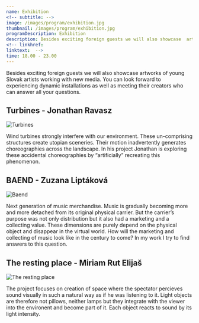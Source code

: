 ```yaml
---
name: Exhibition
<!-- subtitle: -->
image: /images/program/exhibition.jpg
thumbnail: /images/program/exhibition.jpg
programDescription: Exhibition 
description: Besides exciting foreign guests we will also showcase  artworks of young Slovak artists working with new media. You can look forward to experiencing dynamic installations as well as meeting their creators who can answer all your questions.
<!-- linkhref: 
linktext:  -->
time: 18.00 - 23.00
---
```


Besides exciting foreign guests we will also showcase  artworks of young Slovak artists working with new media. You can look forward to experiencing dynamic installations as well as meeting their creators who can answer all your questions.

## **Turbines** - Jonathan Ravasz

<img src="http://sensorium.is/images/program/jonathan.jpg" class="img-responsive" alt="Turbines">

Wind turbines strongly interfere with our environment. These un-comprising structures create utopian sceneries. Their motion inadvertently generates choreographies across the landscape. In his project Jonathan is exploring these accidental choreographies by “artificially” recreating this phenomenon.

## **BAEND** - Zuzana Liptáková

<img src="http://sensorium.is/images/program/zuzana.jpg" class="img-responsive" alt="Baend">

Next generation of music merchandise.
Music is gradually becoming more and more detached from its original physical carrier. But the carrier’s purpose was not only distribution but it also had a marketing and a collecting value. These dimensions are purely depend on the physical object and disappear in the virtual world. How will the marketing and collecting of music look like in the century to come? In my work I try to find answers to this question.

## **The resting place** - Miriam Rut Elijaš

<img src="http://sensorium.is/images/program/miriam.jpg" class="img-responsive" alt="The resting place">

The project focuses on creation of space where the spectator percieves sound visually in such a natural way as if he was listening to it. Light objects are therefore not pillows, neither lamps but they integrate with the viewer into the environent and become part of it. Each object reacts to sound by its light intensity.






